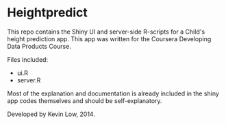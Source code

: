 Heightpredict
=============

This repo contains the Shiny UI and server-side R-scripts for a Child's height prediction app. This app was written for the Coursera Developing Data Products Course.

Files included:
* ui.R
* server.R

Most of the explanation and documentation is already included in the shiny app codes themselves and should be self-explanatory.

Developed by Kevin Low, 2014.